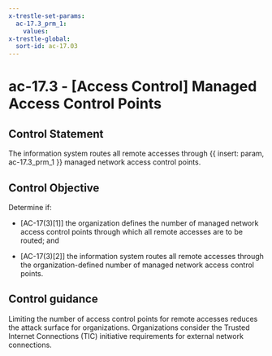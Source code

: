 ```yaml
---
x-trestle-set-params:
  ac-17.3_prm_1:
    values:
x-trestle-global:
  sort-id: ac-17.03
---
```


# ac-17.3 - \[Access Control\] Managed Access Control Points

## Control Statement

The information system routes all remote accesses through {{ insert: param, ac-17.3_prm_1 }} managed network access control points.

## Control Objective

Determine if:

- \[AC-17(3)[1]\] the organization defines the number of managed network access control points through which all remote accesses are to be routed; and

- \[AC-17(3)[2]\] the information system routes all remote accesses through the organization-defined number of managed network access control points.

## Control guidance

Limiting the number of access control points for remote accesses reduces the attack surface for organizations. Organizations consider the Trusted Internet Connections (TIC) initiative requirements for external network connections.
